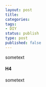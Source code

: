 ```yaml
---
layout: post
title: 
categories:
tags:
- DIY
status: publish
type: post
published: false
---
```

sometext

#### H4

sometext
